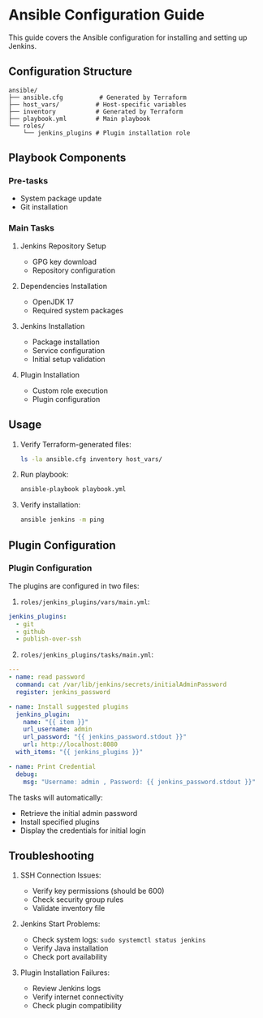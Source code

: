 # Ansible Configuration Guide

This guide covers the Ansible configuration for installing and setting up Jenkins.

## Configuration Structure

```
ansible/
├── ansible.cfg          # Generated by Terraform
├── host_vars/          # Host-specific variables
├── inventory           # Generated by Terraform
├── playbook.yml        # Main playbook
└── roles/
    └── jenkins_plugins # Plugin installation role
```

## Playbook Components

### Pre-tasks
- System package update
- Git installation

### Main Tasks
1. Jenkins Repository Setup
   - GPG key download
   - Repository configuration

2. Dependencies Installation
   - OpenJDK 17
   - Required system packages

3. Jenkins Installation
   - Package installation
   - Service configuration
   - Initial setup validation

4. Plugin Installation
   - Custom role execution
   - Plugin configuration

## Usage

1. Verify Terraform-generated files:
   ```bash
   ls -la ansible.cfg inventory host_vars/
   ```

2. Run playbook:
   ```bash
   ansible-playbook playbook.yml
   ```

3. Verify installation:
   ```bash
   ansible jenkins -m ping
   ```

## Plugin Configuration

### Plugin Configuration

The plugins are configured in two files:

1. `roles/jenkins_plugins/vars/main.yml`:
```yaml
jenkins_plugins:
  - git
  - github
  - publish-over-ssh
```

2. `roles/jenkins_plugins/tasks/main.yml`:
```yaml
---
- name: read password
  command: cat /var/lib/jenkins/secrets/initialAdminPassword
  register: jenkins_password

- name: Install suggested plugins
  jenkins_plugin:
    name: "{{ item }}"
    url_username: admin
    url_password: "{{ jenkins_password.stdout }}"
    url: http://localhost:8080
  with_items: "{{ jenkins_plugins }}"

- name: Print Credential
  debug:
    msg: "Username: admin , Password: {{ jenkins_password.stdout }}"
```

The tasks will automatically:
- Retrieve the initial admin password
- Install specified plugins
- Display the credentials for initial login

## Troubleshooting

1. SSH Connection Issues:
   - Verify key permissions (should be 600)
   - Check security group rules
   - Validate inventory file

2. Jenkins Start Problems:
   - Check system logs: `sudo systemctl status jenkins`
   - Verify Java installation
   - Check port availability

3. Plugin Installation Failures:
   - Review Jenkins logs
   - Verify internet connectivity
   - Check plugin compatibility
